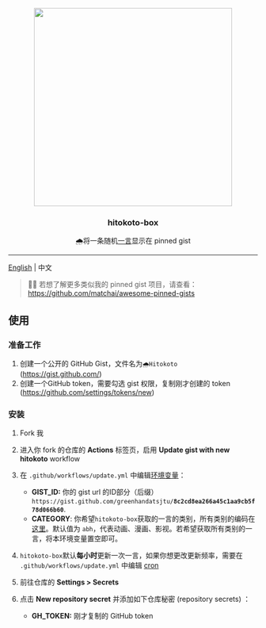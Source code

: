 <p align="center">
  <img width="400" src="https://user-images.githubusercontent.com/40566803/114980457-11d44c00-9ebf-11eb-8feb-682587918420.png">
  <h3 align="center">hitokoto-box</h3>
  <p align="center">🌧将一条随机<a href="https://github.com/hitokoto-osc/hitokoto-api">一言</a>显示在 pinned gist</p>
</p>



---

[English](./README.md) | 中文

> 📌✨ 若想了解更多类似我的 pinned gist 项目，请查看：https://github.com/matchai/awesome-pinned-gists

## 使用

### 准备工作

1. 创建一个公开的 GitHub Gist，文件名为`🌧Hitokoto` (https://gist.github.com/)
1. 创建一个GitHub token，需要勾选 gist 权限，复制刚才创建的 token (https://github.com/settings/tokens/new)

### 安装

1. Fork 我
2. 进入你 fork 的仓库的 **Actions** 标签页，启用 **Update gist with new hitokoto** workflow
3. 在  `.github/workflows/update.yml` 中编辑[环境变量](https://github.com/greenhandatsjtu/hitokoto-box/blob/main/.github/workflows/update.yml#L13-L15)：

   - **GIST_ID:** 你的 gist url 的ID部分（后缀） `https://gist.github.com/greenhandatsjtu/`**`8c2cd8ea266a45c1aa9cb5f78d066b60`**.
   - **CATEGORY**: 你希望`hitokoto-box`获取的一言的类别，所有类别的编码在[这里](https://developer.hitokoto.cn/sentence/#%E5%8F%A5%E5%AD%90%E7%B1%BB%E5%9E%8B-%E5%8F%82%E6%95%B0)。默认值为 `abh`，代表动画、漫画、影视。若希望获取所有类别的一言，将本环境变量置空即可。
4.  `hitokoto-box`默认**每小时**更新一次一言，如果你想更改更新频率，需要在 `.github/workflows/update.yml` 中编辑 [cron](https://github.com/greenhandatsjtu/hitokoto-box/blob/8e94d65a0193555978a20229f80a72155c4410d9/.github/workflows/update.yml#L7)
5. 前往仓库的 **Settings > Secrets**
6. 点击 **New repository secret** 并添加如下仓库秘密 (repository secrets) ：
   - **GH_TOKEN:** 刚才复制的 GitHub token